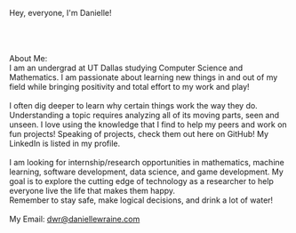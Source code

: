 Hey, everyone, I'm Danielle!<br><br>
<!-- ![Danielle Raine](danielleraine.jpg?raw=true) -->
<br><br>
About Me:<br>
I am an undergrad at UT Dallas studying Computer Science and Mathematics. I am passionate about learning new things in and out of my field while bringing positivity and total effort to my work and play!<br>
<br>
I often dig deeper to learn why certain things work the way they do. Understanding a topic requires analyzing all of its moving parts, seen and unseen. I love using the knowledge that I find to help my peers and work on fun projects! Speaking of projects, check them out here on GitHub! My LinkedIn is listed in my profile.<br>
<br>
I am looking for internship/research opportunities in mathematics, machine learning, software development, data science, and game development. My goal is to explore the cutting edge of technology as a researcher to help everyone live the life that makes them happy.<be>
<br>
Remember to stay safe, make logical decisions, and drink a lot of water!<br>
<br>
My Email: dwr@daniellewraine.com
